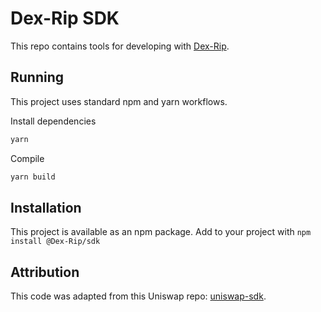 # Dex-Rip SDK
This repo contains tools for developing with [Dex-Rip](https://www.dex.rip).

## Running
This project uses standard npm and yarn workflows.

Install dependencies

```sh
yarn
```

Compile
```sh
yarn build
```

## Installation
This project is available as an npm package. Add to your project with `npm install @Dex-Rip/sdk`

## Attribution
This code was adapted from this Uniswap repo: [uniswap-sdk](https://github.com/Uniswap/sdk).
